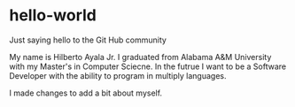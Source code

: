 # hello-world
Just saying hello to the Git Hub community

My name is Hilberto Ayala Jr. I graduated from Alabama A&M University with my 
Master's in Computer Sciecne. In the futrue I want to be a Software Developer
with the ability to program in multiply languages.

I made changes to add a bit about myself.
